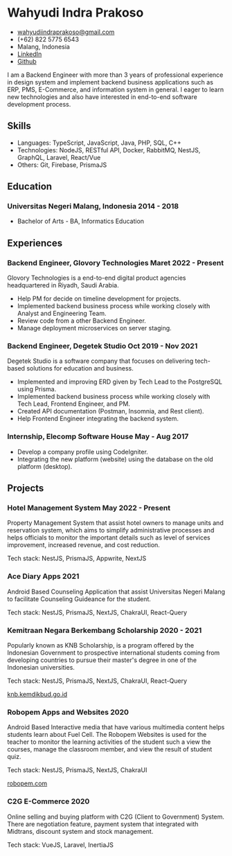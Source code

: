 # Wahyudi Indra Prakoso

-   <wahyudiindraprakoso@gmail.com>
-   (+62) 822 5775 6543
-   Malang, Indonesia
-   [LinkedIn](https://www.linkedin.com/in/wahyudi-indra-prakoso)
-   [Github](https://github.com/wahyudindra)

I am a Backend Engineer with more than 3 years of professional experience in design system and implement backend business applications such as ERP, PMS, E-Commerce, and information system in general. I eager to learn new technologies and also have interested in end-to-end software development process.

## Skills

-   Languages: TypeScript, JavaScript, Java, PHP, SQL, C++
-   Technologies: NodeJS, RESTful API, Docker, RabbitMQ, NestJS, GraphQL, Laravel, React/Vue
-   Others: Git, Firebase, PrismaJS

## Education

### <span>Universitas Negeri Malang, Indonesia</span> <span>2014 - 2018</span>

-   Bachelor of Arts - BA, Informatics Education

## Experiences

### <span>Backend Engineer, Glovory Technologies</span> <span>Maret 2022 - Present</span>

Glovory Technologies is a end-to-end digital product agencies headquartered in Riyadh, Saudi Arabia.

-   Help PM for decide on timeline development for projects.
-   Implemented backend business process while working closely with Analyst and Engineering Team.
-   Review code from a other Backend Engineer.
-   Manage deployment microservices on server staging.

### <span>Backend Engineer, Degetek Studio</span> <span>Oct 2019 - Nov 2021</span>

Degetek Studio is a software company that focuses on delivering tech-based solutions for education and business.

-   Implemented and improving ERD given by Tech Lead to the PostgreSQL using Prisma.
-   Implemented backend business process while working closely with Tech Lead, Frontend Engineer, and PM.
-   Created API documentation (Postman, Insomnia, and Rest client).
-   Help Frontend Engineer integrating the backend system.

### <span>Internship, Elecomp Software House</span> <span>May - Aug 2017</span>

-   Develop a company profile using CodeIgniter.
-   Integrating the new platform (website) using the database on the old platform (desktop).

## Projects

### <span>Hotel Management System</span> <span>May 2022 - Present</span>

Property Management System that assist hotel owners to manage units and reservation system, which aims to simplify administrative processes and helps officials to monitor the important details such as level of services improvement, increased revenue, and cost reduction.

Tech stack: NestJS, PrismaJS, Appwrite, NextJS

### <span>Ace Diary Apps</span> <span>2021</span>

Android Based Counseling Application that assist Universitas Negeri Malang to facilitate Counseling Guideance for the student.

Tech stack: NestJS, PrismaJS, NextJS, ChakraUI, React-Query

### <span>Kemitraan Negara Berkembang Scholarship</span> <span>2020 - 2021</span>

Popularly known as KNB Scholarship, is a program offered by the Indonesian Government to prospective international students coming from developing countries to pursue their master's degree in one of the Indonesian universities.

Tech stack: NestJS, PrismaJS, NextJS, ChakraUI, React-Query

[knb.kemdikbud.go.id](http://knb.kemdikbud.go.id)

### <span>Robopem Apps and Websites</span> <span>2020</span>

Android Based Interactive media that have various multimedia content helps students learn about Fuel Cell. The Robopem Websites is used for the teacher to monitor the learning activities of the student such a view the courses, manage the classroom member, and view the result of student quiz.

Tech stack: NestJS, PrismaJS, NextJS, ChakraUI

[robopem.com](https://robopem.com)

### <span>C2G E-Commerce</span> <span>2020</span>

Online selling and buying platform with C2G (Client to Government) System. There are negotiation feature, payment system that integrated with Midtrans, discount system and stock management.

Tech stack: VueJS, Laravel, InertiaJS
